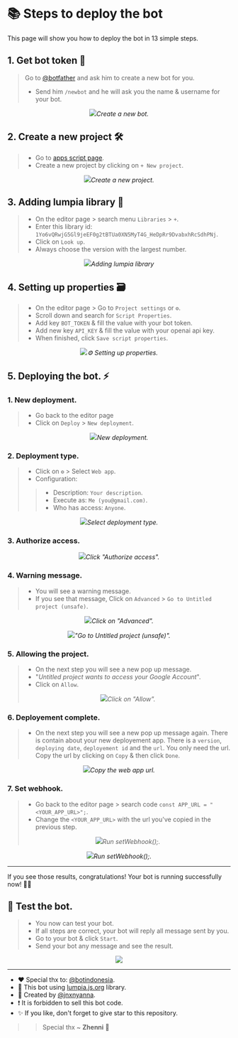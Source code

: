 # 📚 Steps to deploy the bot
This page will show you how to deploy the bot in 13 simple steps.

## 1. Get bot token 💬
> Go to [@botfather](https://t.me/botfather) and ask him to create a new bot for you.
> * Send him `/newbot` and he will ask you the name & username for your bot.
<p align="center"><img src="/assets/new-bot.jpg"><i>Create a new bot.</i></p>


## 2. Create a new project 🛠️
> * Go to [apps script page](https://script.google.com).
> * Create a new project by clicking on `+ New project`.
<p align="center"><img src="/assets/start-1.png"><i>Create a new project.</i></p>


## 3. Adding lumpia library 📄
> * On the editor page > search menu `Libraries` > `+`.
> * Enter this library id: `1Yo6vQRwjG5Gl9jeEF0g2tBTUa0XN5MyT4G_HeDpRr9DvabxhRcSdhPNj`.
> * Click on `Look up`.
> * Always choose the version with the largest number.
<p align="center"><img src="/assets/start-2.png"><i>Adding lumpia library</i></p>

## 4. Setting up properties 🗃️
> * On the editor page > Go to `Project settings` or `⚙️`.
> * Scroll down and search for `Script Properties`.
> * Add key `BOT_TOKEN` & fill the value with your bot token.
> * Add new key `API_KEY` & fill the value with your openai api key.
> * When finished, click `Save script properties`.
<p align="center"><img src="/assets/start-4.png"><i>⚙️ Setting up properties.</i></p>

## 5. Deploying the bot. ⚡
### 1. New deployment.
> * Go back to the editor page
> * Click on `Deploy` > `New deployment`.
<p align="center"><img src="/assets/start-5.png"><i>New deployment.</i></p>

### 2. Deployment type.
> * Click on `⚙️` > Select `Web app`.
> * Configuration:
>> * Description: `Your description`.
>> * Execute as: `Me (you@gmail.com)`.
>> * Who has access: `Anyone`.
<p align="center"><img src="/assets/start-6.jpg"><i>Select deployment type.</i></p>

### 3. Authorize access.
<p align="center"><img src="/assets/start-7.png"><i>Click "Authorize access".</i></p>

### 4. Warning message.
> * You will see a warning message.
> * If you see that message, Click on `Advanced` > `Go to Untitled project (unsafe)`.
<p align="center"><img src="/assets/start-8.jpg"><i>Click on "Advanced".</i></p>
<p align="center"><img src="/assets/start-9.jpg"><i>"Go to Untitled project (unsafe)".</i></p>

### 5. Allowing the project.
> * On the next step you will see a new pop up message.
> * "*Untitled project wants to access your Google Account*".
> * Click on `Allow`.
> <p align="center"><img src="/assets/start-10.jpg"><i>Click on "Allow".</i></p>

### 6. Deployement complete.
> * On the next step you will see a new pop up message again.
> There is contain about your new deployement app.
> There is a `version`, `deploying date`, `deployement id` and the `url`.
> You only need the url. Copy the url by clicking on `Copy` & then click `Done`.
<p align="center"><img src="/assets/start-11.png"><i>Copy the web app url.</i></p>

### 7. Set webhook.
>   * Go back to the editor page > search code `const APP_URL = "<YOUR_APP_URL>";`.
>   * Change the `<YOUR_APP_URL>` with the url you've copied in the previous step.
>   <p align="center"><img src="/assets/start-12.png"><i>Run setWebhook();.</i></p>
>   
  

<p align="center"><img src="/assets/start-13.png"><i>Run setWebhook();.</i></p>

---

If you see those results, congratulations! Your bot is running successfully now! 🌈💕

## 💜 Test the bot.
> * You now can test your bot.
> * If all steps are correct, your bot will reply all message sent by you.
> * Go to your bot & click `Start`.
> * Send your bot any message and see the result.
<p align="center"><img src="/assets/start-14.jpg"></p>

---

- ♥️ Special thx to: [@botindonesia](https://t.me/botindonesia).
- 🔧 This bot using [lumpia.js.org](https://lumpia.js.org/) library.
- 🌈 Created by [@jnxnyanna](https://t.me/jnxnyanna).
- ❗ It is forbidden to sell this bot code.
- ✨ If you like, don't forget to give star to this repository.



>> Special thx ~ **Zhenni** 🖤












